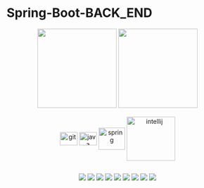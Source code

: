 # Spring-Boot-BACK_END

<div align="center">
  <img height="180em" src="https://www.alura.com.br/assets/api/share/categoria-programacao.png"/>
  <img height="180em" src="https://4.bp.blogspot.com/-_Y5isR6OG70/VqM4VBtwx7I/AAAAAAAACdg/esBExhpDP1c/s1600/java8_splash.gif"/>
</div>

<div style="display"; align="center"><br>
  <img align="center" alt="git" height="30" width="40" src="https://icongr.am/devicon/git-original.svg?size=148&color=currentColor">
  <img align="center" alt="java" height="30" width="40" src="https://icongr.am/devicon/java-original.svg?size=148&color=currentColor">
  <img align="center" alt="spring" height="50" width="60" src="https://cdn.jsdelivr.net/gh/devicons/devicon/icons/spring/spring-original-wordmark.svg">
  <img align="center" alt="intellij" height="100" width="110" src="https://cdn.jsdelivr.net/gh/devicons/devicon/icons/intellij/intellij-original-wordmark.svg">
</div>

##

<div align="center">
  <a href = "mailto:jail_son_0@hotmail.com"><img src="https://img.shields.io/badge/Gmail-D14836?style=for-the-badge&logo=gmail&logoColor=white" target="_blank"></a>
  <a href = "https://discord.com/channels/Jailson#6695"><img src="https://img.shields.io/badge/Discord-7289DA?style=for-the-badge&logo=discord&logoColor=white" target="_blank"></a>
  <a href = "https://github.com/jailcomfranssa"><img src="https://img.shields.io/badge/GitHub-100000?style=for-the-badge&logo=github&logoColor=white"></a>
  <a href = "https://www.linkedin.com/in/jailson-silva-de-fran%C3%A7a-31468ba8"><img src="https://img.shields.io/badge/LinkedIn-0077B5?style=for-the-badge&logo=linkedin&logoColor=white"></a>
  <a href = "#"><img src="https://img.shields.io/badge/Windows-0078D6?style=for-the-badge&logo=windows&logoColor=white"></a>
  <a href = "#"><img src="https://img.shields.io/badge/Java-ED8B00?style=for-the-badge&logo=java&logoColor=white"></a>
  <a href = "#"><img src="https://img.shields.io/badge/Spring-6DB33F?style=for-the-badge&logo=spring&logoColor=white"></a>
  <a href = "#"><img src="https://img.shields.io/badge/Eclipse-2C2255?style=for-the-badge&logo=eclipse&logoColor=white"></a>
  <a href = "#"><img src="https://img.shields.io/badge/Visual_Studio_Code-0078D4?style=for-the-badge&logo=visual%20studio%20code&logoColor=white"></a>
</div>
